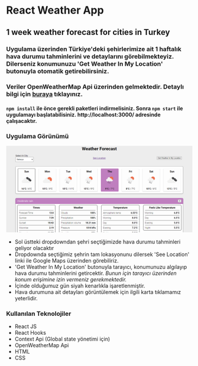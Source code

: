 # React Weather App
## 1 week weather forecast for cities in Turkey
### Uygulama üzerinden Türkiye'deki şehirlerimize ait 1 haftalık hava durumu tahminlerini ve detaylarını görebilmekteyiz. Dilerseniz konumunuzu 'Get Weather In My Location' butonuyla otomatik getirebilirsiniz.
### Veriler OpenWeatherMap Api üzerinden gelmektedir. Detaylı bilgi için [buraya](https://openweathermap.org) tıklayınız.
#### `npm install` ile önce gerekli paketleri indirmelisiniz. Sonra `npm start` ile uygulamayı başlatabilisiniz. http://localhost:3000/ adresinde çalışacaktır.

### Uygulama Görünümü
![app-view](forecast-app-view.png)
- Sol üstteki dropdowndan şehri seçtiğimizde hava durumu tahminleri geliyor olacaktır
- Dropdownda seçtiğimiz şehrin tam lokasyonunu dilersek 'See Location' linki ile Google Maps üzerinden görebiliriz.
- 'Get Weather In My Location' butonuyla tarayıcı, konumunuzu algılayıp hava durumu tahminlerini getircektir. *Bunun için tarayıcı üzerinden konum erişimine izin vermeniz gerekmektedir.*
- İçinde olduğumuz gün siyah kenarlıkla işaretlenmiştir.
- Hava durumuna ait detayları görüntülemek için ilgili karta tıklamamız yeterlidir.

### Kullanılan Teknolojiler
- React JS
- React Hooks
- Context Api (Global state yönetimi için)
- OpenWeatherMap Api
- HTML
- CSS
